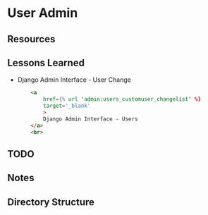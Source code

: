 # User Admin

## Resources

## Lessons Learned

* Django Admin Interface - User Change

    ```html
        <a
            href={% url 'admin:users_customuser_changelist' %}
            target='_blank'
            >
            Django Admin Interface - Users
        </a>
        <br>
    ```

## TODO

## Notes

## Directory Structure
